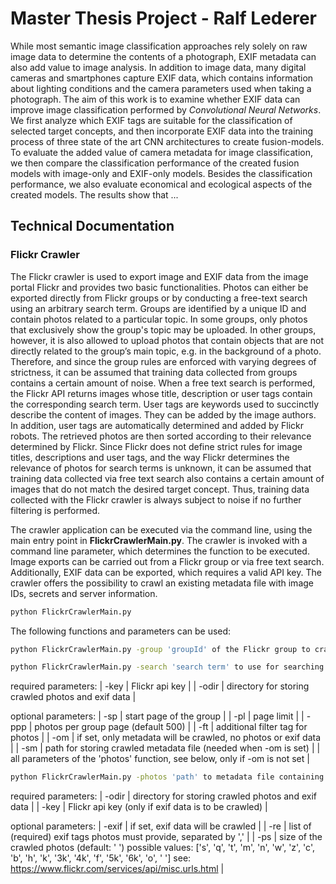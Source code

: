 # Master Thesis Project - Ralf Lederer

While most semantic image classification approaches rely solely on raw image data to determine the contents of a photograph, EXIF metadata can also add value to image analysis. In addition to image data, many digital cameras and smartphones capture EXIF data, which contains information about lighting conditions and the camera parameters used when taking a photograph. The aim of this work is to examine whether EXIF data can improve image classification performed by *Convolutional Neural Networks*. We first analyze which EXIF tags are suitable for the classification of selected target concepts, and then incorporate EXIF data into the training process of three state of the art CNN architectures to create fusion-models. To evaluate the added value of camera metadata for image classification, we then compare the classification performance of the created fusion models with image-only and EXIF-only models. Besides the classification performance, we also evaluate economical and ecological aspects of the created models. The results show that ...

## Technical Documentation

### Flickr Crawler

The Flickr crawler is used to export image and EXIF data from the image portal Flickr and provides two basic functionalities. Photos can either be exported directly from Flickr groups or by conducting a free-text search using an arbitrary search term. Groups are identified by a unique ID and contain photos related to a particular topic. In some groups, only photos that exclusively show the group's topic may be uploaded. In other groups, however, it is also allowed to upload photos that contain objects that are not directly related to the group’s main topic, e.g. in the background of a photo. Therefore, and since the group rules are enforced with varying degrees of strictness, it can be assumed that training data collected from groups contains a certain amount of noise. When a free text search is performed, the Flickr API returns images whose title, description or user tags contain the corresponding search term. User tags are keywords used to succinctly describe the content of images. They can be added by the image authors. In addition, user tags are automatically determined and added by Flickr robots. The retrieved photos are then sorted according to their relevance determined by Flickr. Since Flickr does not define strict rules for image titles, descriptions and user tags, and the way Flickr determines the relevance of photos for search terms is unknown, it can be assumed that training data collected via free text search also contains a certain amount of images that do not match the desired target concept. Thus, training data collected with the Flickr crawler is always subject to noise if no further filtering is performed.

The crawler application can be executed via the command line, using the main entry point in **FlickrCrawlerMain.py**. The crawler is invoked with a command line parameter, which determines the function to be executed. Image exports can be carried out from a Flickr group or via free text search. Additionally, EXIF data can be exported, which requires a valid API key. The crawler offers the possibility to crawl an existing metadata file with image IDs, secrets and server information. 

```sh
python FlickrCrawlerMain.py
```

The following functions and parameters can be used:

```sh
python FlickrCrawlerMain.py -group 'groupId' of the Flickr group to crawl
```

```sh
python FlickrCrawlerMain.py -search 'search term' to use for searching photos
```

required parameters:
| -key | Flickr api key |
| -odir | directory for storing crawled photos and exif data |

optional parameters:
| -sp | start page of the group |
| -pl | page limit |
| -ppp | photos per group page (default 500) |
| -ft | additional filter tag for photos |
| -om | if set, only metadata will be crawled, no photos or exif data |
| -sm | path for storing crawled metadata file (needed when -om is set) |
| all parameters of the 'photos' function, see below, only if -om is not set |

```sh
python FlickrCrawlerMain.py -photos 'path' to metadata file containing photoIds, secrets and servers
```

required parameters:
| -odir | directory for storing crawled photos and exif data |
| -key | Flickr api key (only if exif data is to be crawled) |

optional parameters:
| -exif | if set, exif data will be crawled |
| -re | list of (required) exif tags photos must provide, separated by ',' |
| -ps | size of the crawled photos (default: ' ')
	possible values: ['s', 'q', 't', 'm', 'n', 'w', 'z', 'c', 'b', 'h', 'k', '3k', '4k', 'f', '5k', '6k', 'o', ' ']
	see: https://www.flickr.com/services/api/misc.urls.html |

 


